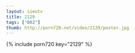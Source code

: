 ```yaml
--- 
layout: sieutv
title: 2129
tags: ["002"]
thumb: http://porn720.net/video/2129/poster.jpg
---
```

{% include porn720 key="2129" %} 
